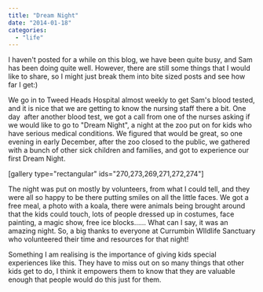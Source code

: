 ```yaml
---
title: "Dream Night"
date: "2014-01-18"
categories: 
  - "life"
---
```


I haven't posted for a while on this blog, we have been quite busy, and Sam has been doing quite well. However, there are still some things that I would like to share, so I might just break them into bite sized posts and see how far I get:)

We go in to Tweed Heads Hospital almost weekly to get Sam's blood tested, and it is nice that we are getting to know the nursing staff there a bit. One day  after another blood test, we got a call from one of the nurses asking if we would like to go to "Dream Night", a night at the zoo put on for kids who have serious medical conditions. We figured that would be great, so one evening in early December, after the zoo closed to the public, we gathered with a bunch of other sick children and families, and got to experience our first Dream Night.

\[gallery type="rectangular" ids="270,273,269,271,272,274"\]

The night was put on mostly by volunteers, from what I could tell, and they were all so happy to be there putting smiles on all the little faces. We got a free meal, a photo with a koala, there were animals being brought around that the kids could touch, lots of people dressed up in costumes, face painting, a magic show, free ice blocks…… What can I say, it was an amazing night. So, a big thanks to everyone at Currumbin WIldlife Sanctuary who volunteered their time and resources for that night!

Something I am realising is the importance of giving kids special experiences like this. They have to miss out on so many things that other kids get to do, I think it empowers them to know that they are valuable enough that people would do this just for them.
